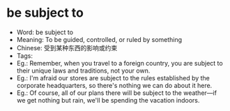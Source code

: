 # be subject to

- Word: be subject to
- Meaning: To be guided, controlled, or ruled by something
- Chinese: 受到某种东西的影响或约束
- Tags: 
- Eg.: Remember, when you travel to a foreign country, you are subject to their unique laws and traditions, not your own.
- Eg.: I'm afraid our stores are subject to the rules established by the corporate headquarters, so there's nothing we can do about it here.
- Eg.: Of course, all of our plans there will be subject to the weather—if we get nothing but rain, we'll be spending the vacation indoors.
